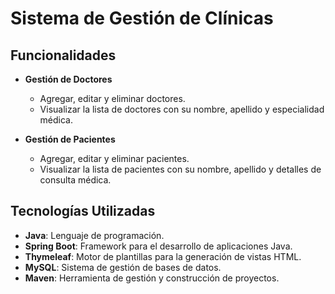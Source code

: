 # Sistema de Gestión de Clínicas

## Funcionalidades

- **Gestión de Doctores**
  - Agregar, editar y eliminar doctores.
  - Visualizar la lista de doctores con su nombre, apellido y especialidad médica.

- **Gestión de Pacientes**
  - Agregar, editar y eliminar pacientes.
  - Visualizar la lista de pacientes con su nombre, apellido y detalles de consulta médica.

## Tecnologías Utilizadas

- **Java**: Lenguaje de programación.
- **Spring Boot**: Framework para el desarrollo de aplicaciones Java.
- **Thymeleaf**: Motor de plantillas para la generación de vistas HTML.
- **MySQL**: Sistema de gestión de bases de datos.
- **Maven**: Herramienta de gestión y construcción de proyectos.
